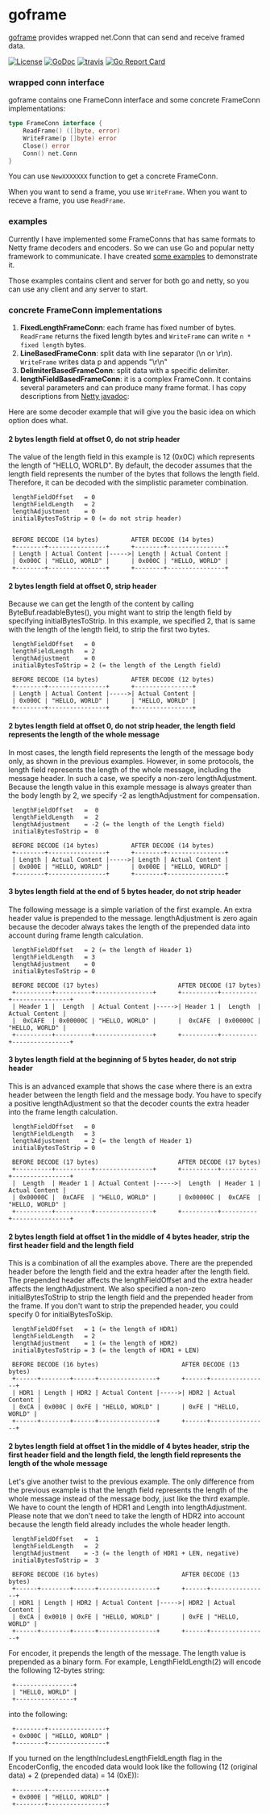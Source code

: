 # goframe
[goframe](https://github.com/smallnest/goframe) provides wrapped net.Conn that can send and receive framed data.

[![License](https://img.shields.io/:license-apache-blue.svg)](https://opensource.org/licenses/Apache-2.0) [![GoDoc](https://godoc.org/github.com/smallnest/goframe?status.png)](http://godoc.org/github.com/smallnest/goframe)  [![travis](https://travis-ci.org/smallnest/goframe.svg?branch=master)](https://travis-ci.org/smallnest/goframe) [![Go Report Card](https://goreportcard.com/badge/github.com/smallnest/goframe)](https://goreportcard.com/report/github.com/smallnest/goframe)


### wrapped conn interface
goframe contains one FrameConn interface and some concrete FrameConn implementations:

```go
type FrameConn interface {
	ReadFrame() ([]byte, error)
	WriteFrame(p []byte) error
	Close() error
	Conn() net.Conn
}
```

You can use `NewXXXXXXX` function to get a concrete FrameConn.

When you want to send a frame, you use `WriteFrame`.
When you want to receve a frame, you use `ReadFrame`.


### examples

Currently I have implemented some FrameConns that has same formats to Netty frame decoders and encoders.
So we can use Go and popular netty framework to communicate. I have created [some examples](https://github.com/smallnest/goframe/_examples) to demonstrate it.

Those examples contains client and server for both go and netty, so you can use any client and any server to start.


### concrete FrameConn implementations

1. **FixedLengthFrameConn**: each frame has fixed number of bytes. `ReadFrame` returns the fixed length bytes and `WriteFrame` can write `n * fixed length` bytes.
2. **LineBasedFrameConn**: split data with line separator (\n or \r\n). `WriteFrame` writes data p and appends "\r\n"
3. **DelimiterBasedFrameConn**: split data with a specific delimiter.
4. **lengthFieldBasedFrameConn**: it is a complex FrameConn. It contains several parameters and can produce many frame format. I has copy descriptions from [Netty javadoc](https://netty.io/4.1/api/io/netty/handler/codec/LengthFieldBasedFrameDecoder.html):

Here are some decoder example that will give you the basic idea on which option does what.

#### 2 bytes length field at offset 0, do not strip header

The value of the length field in this example is 12 (0x0C) which represents the length of "HELLO, WORLD". By default, the decoder assumes that the length field represents the number of the bytes that follows the length field. Therefore, it can be decoded with the simplistic parameter combination.

```
 lengthFieldOffset   = 0
 lengthFieldLength   = 2
 lengthAdjustment    = 0
 initialBytesToStrip = 0 (= do not strip header)


 BEFORE DECODE (14 bytes)         AFTER DECODE (14 bytes)
 +--------+----------------+      +--------+----------------+
 | Length | Actual Content |----->| Length | Actual Content |
 | 0x000C | "HELLO, WORLD" |      | 0x000C | "HELLO, WORLD" |
 +--------+----------------+      +--------+----------------+
```

#### 2 bytes length field at offset 0, strip header

Because we can get the length of the content by calling ByteBuf.readableBytes(), you might want to strip the length field by specifying initialBytesToStrip. In this example, we specified 2, that is same with the length of the length field, to strip the first two bytes.

```
 lengthFieldOffset   = 0
 lengthFieldLength   = 2
 lengthAdjustment    = 0
 initialBytesToStrip = 2 (= the length of the Length field)

 BEFORE DECODE (14 bytes)         AFTER DECODE (12 bytes)
 +--------+----------------+      +----------------+
 | Length | Actual Content |----->| Actual Content |
 | 0x000C | "HELLO, WORLD" |      | "HELLO, WORLD" |
 +--------+----------------+      +----------------+
```

#### 2 bytes length field at offset 0, do not strip header, the length field represents the length of the whole message

In most cases, the length field represents the length of the message body only, as shown in the previous examples. However, in some protocols, the length field represents the length of the whole message, including the message header. In such a case, we specify a non-zero lengthAdjustment. Because the length value in this example message is always greater than the body length by 2, we specify -2 as lengthAdjustment for compensation.

```
 lengthFieldOffset   =  0
 lengthFieldLength   =  2
 lengthAdjustment    = -2 (= the length of the Length field)
 initialBytesToStrip =  0

 BEFORE DECODE (14 bytes)         AFTER DECODE (14 bytes)
 +--------+----------------+      +--------+----------------+
 | Length | Actual Content |----->| Length | Actual Content |
 | 0x000E | "HELLO, WORLD" |      | 0x000E | "HELLO, WORLD" |
 +--------+----------------+      +--------+----------------+
```

#### 3 bytes length field at the end of 5 bytes header, do not strip header

The following message is a simple variation of the first example. An extra header value is prepended to the message. lengthAdjustment is zero again because the decoder always takes the length of the prepended data into account during frame length calculation.

```
 lengthFieldOffset   = 2 (= the length of Header 1)
 lengthFieldLength   = 3
 lengthAdjustment    = 0
 initialBytesToStrip = 0

 BEFORE DECODE (17 bytes)                      AFTER DECODE (17 bytes)
 +----------+----------+----------------+      +----------+----------+----------------+
 | Header 1 |  Length  | Actual Content |----->| Header 1 |  Length  | Actual Content |
 |  0xCAFE  | 0x00000C | "HELLO, WORLD" |      |  0xCAFE  | 0x00000C | "HELLO, WORLD" |
 +----------+----------+----------------+      +----------+----------+----------------+
```

#### 3 bytes length field at the beginning of 5 bytes header, do not strip header

This is an advanced example that shows the case where there is an extra header between the length field and the message body. You have to specify a positive lengthAdjustment so that the decoder counts the extra header into the frame length calculation.

```
 lengthFieldOffset   = 0
 lengthFieldLength   = 3
 lengthAdjustment    = 2 (= the length of Header 1)
 initialBytesToStrip = 0

 BEFORE DECODE (17 bytes)                      AFTER DECODE (17 bytes)
 +----------+----------+----------------+      +----------+----------+----------------+
 |  Length  | Header 1 | Actual Content |----->|  Length  | Header 1 | Actual Content |
 | 0x00000C |  0xCAFE  | "HELLO, WORLD" |      | 0x00000C |  0xCAFE  | "HELLO, WORLD" |
 +----------+----------+----------------+      +----------+----------+----------------+
``` 

#### 2 bytes length field at offset 1 in the middle of 4 bytes header, strip the first header field and the length field

This is a combination of all the examples above. There are the prepended header before the length field and the extra header after the length field. The prepended header affects the lengthFieldOffset and the extra header affects the lengthAdjustment. We also specified a non-zero initialBytesToStrip to strip the length field and the prepended header from the frame. If you don't want to strip the prepended header, you could specify 0 for initialBytesToSkip.

```
 lengthFieldOffset   = 1 (= the length of HDR1)
 lengthFieldLength   = 2
 lengthAdjustment    = 1 (= the length of HDR2)
 initialBytesToStrip = 3 (= the length of HDR1 + LEN)

 BEFORE DECODE (16 bytes)                       AFTER DECODE (13 bytes)
 +------+--------+------+----------------+      +------+----------------+
 | HDR1 | Length | HDR2 | Actual Content |----->| HDR2 | Actual Content |
 | 0xCA | 0x000C | 0xFE | "HELLO, WORLD" |      | 0xFE | "HELLO, WORLD" |
 +------+--------+------+----------------+      +------+----------------+
```

#### 2 bytes length field at offset 1 in the middle of 4 bytes header, strip the first header field and the length field, the length field represents the length of the whole message

Let's give another twist to the previous example. The only difference from the previous example is that the length field represents the length of the whole message instead of the message body, just like the third example. We have to count the length of HDR1 and Length into lengthAdjustment. Please note that we don't need to take the length of HDR2 into account because the length field already includes the whole header length.

```
 lengthFieldOffset   =  1
 lengthFieldLength   =  2
 lengthAdjustment    = -3 (= the length of HDR1 + LEN, negative)
 initialBytesToStrip =  3

 BEFORE DECODE (16 bytes)                       AFTER DECODE (13 bytes)
 +------+--------+------+----------------+      +------+----------------+
 | HDR1 | Length | HDR2 | Actual Content |----->| HDR2 | Actual Content |
 | 0xCA | 0x0010 | 0xFE | "HELLO, WORLD" |      | 0xFE | "HELLO, WORLD" |
 +------+--------+------+----------------+      +------+----------------+
``` 

For encoder, it prepends the length of the message. The length value is prepended as a binary form.
For example, LengthFieldLength(2) will encode the following 12-bytes string:

```
 +----------------+
 | "HELLO, WORLD" |
 +----------------+
```

into the following:

```
 +--------+----------------+
 + 0x000C | "HELLO, WORLD" |
 +--------+----------------+
```

If you turned on the lengthIncludesLengthFieldLength flag in the EncoderConfig, the encoded data would look like the following (12 (original data) + 2 (prepended data) = 14 (0xE)):

```
 +--------+----------------+
 + 0x000E | "HELLO, WORLD" |
 +--------+----------------+
```


